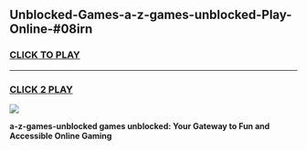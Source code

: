 
## Unblocked-Games-a-z-games-unblocked-Play-Online-#08irn
<h3>
<a href="https://premium.freeplayer.one?title=a-z-games-unblocked&ref=27F">CLICK TO PLAY</a></h3>
<hr>

<h3>
<a href="https://premium.freeplayer.one?title=a-z-games-unblocked&ref=27F">CLICK 2 PLAY</a>
  
</h3>

<a href="https://premium.freeplayer.one?title=a-z-games-unblocked&ref=27F"><img src="https://clearcache.store/games.png"></a>


**a-z-games-unblocked games unblocked: Your Gateway to Fun and Accessible Online Gaming**
